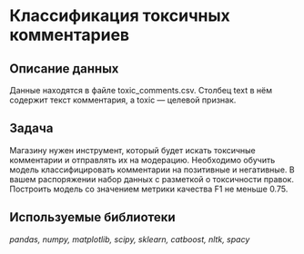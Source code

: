 # Классификация токсичных комментариев

## Описание данных

Данные находятся в файле toxic_comments.csv. Столбец text в нём содержит текст комментария, а toxic — целевой признак.
## Задача

Магазину нужен инструмент, который будет искать токсичные комментарии и отправлять их на модерацию.
Необходимо обучить модель классифицировать комментарии на позитивные и негативные. В вашем распоряжении набор данных с разметкой о токсичности правок.
Построить модель со значением метрики качества F1 не меньше 0.75.

## Используемые библиотеки
*pandas, numpy, matplotlib, scipy, sklearn, catboost, nltk, spacy*
